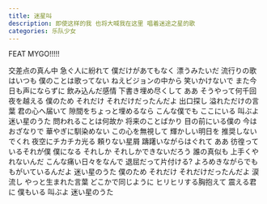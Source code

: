 ```yaml
---
title: 迷星叫
description: 即使这样的我 也将大喊我在这里 唱着迷途之星的歌
categories: 乐队少女
---
```

FEAT MYGO!!!!!

交差点の真ん中 急ぐ人に紛れて
僕だけがあてもなく 漂うみたいだ
流行りの歌はいつも
僕のことは歌ってない
ねえビジョンの中から
笑いかけないで
また今日も声にならずに
飲み込んだ感情
下書き埋め尽くして
ああ そうやって何千回夜を越える
僕のため
それだけ それだけだったんだよ
出口探し 溢れただけの言葉
君の心へ届いて
隙間をちょっと埋めるなら
こんな僕でも ここにいる 叫ぶよ
迷い星のうた
問われることは何故か
将来のことばかり
目の前にいる僕の 今はおざなりで
華やぎに馴染めない
この心を無視して
輝かしい明日を 推奨しないでくれ
夜空にチカチカ光る 頼りない星屑
躊躇いながらはぐれて
ああ 彷徨っているそれが僕
僕になる
それしか それしかできないだろう
誰の真似も 上手くやれないんだ
こんな痛い日々をなんで
退屈だって片付ける?
よろめきながらでも
もがいているんだよ
迷い星のうた
僕のため
それだけ それだけだったんだよ
涙流し やっと生まれた言葉
どこかで同じように
ヒリヒリする胸抱えて
震える君に 僕もいる 叫ぶよ
迷い星のうた
